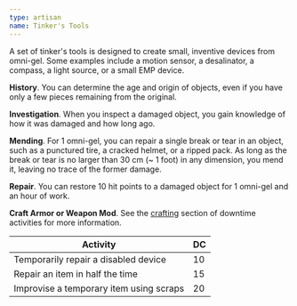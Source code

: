 ```yaml
---
type: artisan
name: Tinker's Tools
---
```

A set of tinker's tools is designed to create small, inventive devices from omni-gel. Some examples include a motion sensor,
a desalinator, a compass, a light source, or a small EMP device.

__History__. You can determine the age and origin of objects, even if you have only a few pieces remaining from the original.

__Investigation__. When you inspect a damaged object, you gain knowledge of how it was damaged and how long ago.

__Mending__. For 1 omni-gel, you can repair a single break or tear in an object, such as a punctured tire, a cracked helmet, or a ripped pack.
As long as the break or tear is no larger than 30 cm (~ 1 foot) in any dimension, you mend it, leaving no trace of the former damage.

__Repair__. You can restore 10 hit points to a damaged object for 1 omni-gel and an hour of work.

__Craft Armor or Weapon Mod__. See the [crafting](/manual/missions#between-missions) section
of downtime activities for more information.

Activity | DC
--- | ---
Temporarily repair a disabled device | 10
Repair an item in half the time | 15
Improvise a temporary item using scraps | 20

